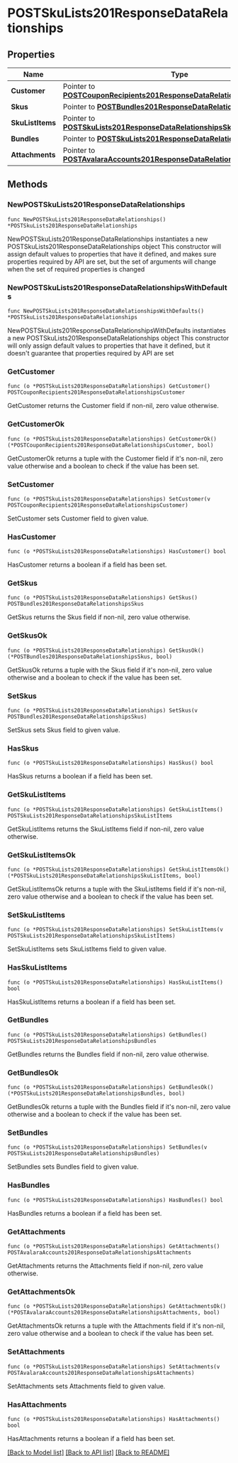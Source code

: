 # POSTSkuLists201ResponseDataRelationships

## Properties

Name | Type | Description | Notes
------------ | ------------- | ------------- | -------------
**Customer** | Pointer to [**POSTCouponRecipients201ResponseDataRelationshipsCustomer**](POSTCouponRecipients201ResponseDataRelationshipsCustomer.md) |  | [optional] 
**Skus** | Pointer to [**POSTBundles201ResponseDataRelationshipsSkus**](POSTBundles201ResponseDataRelationshipsSkus.md) |  | [optional] 
**SkuListItems** | Pointer to [**POSTSkuLists201ResponseDataRelationshipsSkuListItems**](POSTSkuLists201ResponseDataRelationshipsSkuListItems.md) |  | [optional] 
**Bundles** | Pointer to [**POSTSkuLists201ResponseDataRelationshipsBundles**](POSTSkuLists201ResponseDataRelationshipsBundles.md) |  | [optional] 
**Attachments** | Pointer to [**POSTAvalaraAccounts201ResponseDataRelationshipsAttachments**](POSTAvalaraAccounts201ResponseDataRelationshipsAttachments.md) |  | [optional] 

## Methods

### NewPOSTSkuLists201ResponseDataRelationships

`func NewPOSTSkuLists201ResponseDataRelationships() *POSTSkuLists201ResponseDataRelationships`

NewPOSTSkuLists201ResponseDataRelationships instantiates a new POSTSkuLists201ResponseDataRelationships object
This constructor will assign default values to properties that have it defined,
and makes sure properties required by API are set, but the set of arguments
will change when the set of required properties is changed

### NewPOSTSkuLists201ResponseDataRelationshipsWithDefaults

`func NewPOSTSkuLists201ResponseDataRelationshipsWithDefaults() *POSTSkuLists201ResponseDataRelationships`

NewPOSTSkuLists201ResponseDataRelationshipsWithDefaults instantiates a new POSTSkuLists201ResponseDataRelationships object
This constructor will only assign default values to properties that have it defined,
but it doesn't guarantee that properties required by API are set

### GetCustomer

`func (o *POSTSkuLists201ResponseDataRelationships) GetCustomer() POSTCouponRecipients201ResponseDataRelationshipsCustomer`

GetCustomer returns the Customer field if non-nil, zero value otherwise.

### GetCustomerOk

`func (o *POSTSkuLists201ResponseDataRelationships) GetCustomerOk() (*POSTCouponRecipients201ResponseDataRelationshipsCustomer, bool)`

GetCustomerOk returns a tuple with the Customer field if it's non-nil, zero value otherwise
and a boolean to check if the value has been set.

### SetCustomer

`func (o *POSTSkuLists201ResponseDataRelationships) SetCustomer(v POSTCouponRecipients201ResponseDataRelationshipsCustomer)`

SetCustomer sets Customer field to given value.

### HasCustomer

`func (o *POSTSkuLists201ResponseDataRelationships) HasCustomer() bool`

HasCustomer returns a boolean if a field has been set.

### GetSkus

`func (o *POSTSkuLists201ResponseDataRelationships) GetSkus() POSTBundles201ResponseDataRelationshipsSkus`

GetSkus returns the Skus field if non-nil, zero value otherwise.

### GetSkusOk

`func (o *POSTSkuLists201ResponseDataRelationships) GetSkusOk() (*POSTBundles201ResponseDataRelationshipsSkus, bool)`

GetSkusOk returns a tuple with the Skus field if it's non-nil, zero value otherwise
and a boolean to check if the value has been set.

### SetSkus

`func (o *POSTSkuLists201ResponseDataRelationships) SetSkus(v POSTBundles201ResponseDataRelationshipsSkus)`

SetSkus sets Skus field to given value.

### HasSkus

`func (o *POSTSkuLists201ResponseDataRelationships) HasSkus() bool`

HasSkus returns a boolean if a field has been set.

### GetSkuListItems

`func (o *POSTSkuLists201ResponseDataRelationships) GetSkuListItems() POSTSkuLists201ResponseDataRelationshipsSkuListItems`

GetSkuListItems returns the SkuListItems field if non-nil, zero value otherwise.

### GetSkuListItemsOk

`func (o *POSTSkuLists201ResponseDataRelationships) GetSkuListItemsOk() (*POSTSkuLists201ResponseDataRelationshipsSkuListItems, bool)`

GetSkuListItemsOk returns a tuple with the SkuListItems field if it's non-nil, zero value otherwise
and a boolean to check if the value has been set.

### SetSkuListItems

`func (o *POSTSkuLists201ResponseDataRelationships) SetSkuListItems(v POSTSkuLists201ResponseDataRelationshipsSkuListItems)`

SetSkuListItems sets SkuListItems field to given value.

### HasSkuListItems

`func (o *POSTSkuLists201ResponseDataRelationships) HasSkuListItems() bool`

HasSkuListItems returns a boolean if a field has been set.

### GetBundles

`func (o *POSTSkuLists201ResponseDataRelationships) GetBundles() POSTSkuLists201ResponseDataRelationshipsBundles`

GetBundles returns the Bundles field if non-nil, zero value otherwise.

### GetBundlesOk

`func (o *POSTSkuLists201ResponseDataRelationships) GetBundlesOk() (*POSTSkuLists201ResponseDataRelationshipsBundles, bool)`

GetBundlesOk returns a tuple with the Bundles field if it's non-nil, zero value otherwise
and a boolean to check if the value has been set.

### SetBundles

`func (o *POSTSkuLists201ResponseDataRelationships) SetBundles(v POSTSkuLists201ResponseDataRelationshipsBundles)`

SetBundles sets Bundles field to given value.

### HasBundles

`func (o *POSTSkuLists201ResponseDataRelationships) HasBundles() bool`

HasBundles returns a boolean if a field has been set.

### GetAttachments

`func (o *POSTSkuLists201ResponseDataRelationships) GetAttachments() POSTAvalaraAccounts201ResponseDataRelationshipsAttachments`

GetAttachments returns the Attachments field if non-nil, zero value otherwise.

### GetAttachmentsOk

`func (o *POSTSkuLists201ResponseDataRelationships) GetAttachmentsOk() (*POSTAvalaraAccounts201ResponseDataRelationshipsAttachments, bool)`

GetAttachmentsOk returns a tuple with the Attachments field if it's non-nil, zero value otherwise
and a boolean to check if the value has been set.

### SetAttachments

`func (o *POSTSkuLists201ResponseDataRelationships) SetAttachments(v POSTAvalaraAccounts201ResponseDataRelationshipsAttachments)`

SetAttachments sets Attachments field to given value.

### HasAttachments

`func (o *POSTSkuLists201ResponseDataRelationships) HasAttachments() bool`

HasAttachments returns a boolean if a field has been set.


[[Back to Model list]](../README.md#documentation-for-models) [[Back to API list]](../README.md#documentation-for-api-endpoints) [[Back to README]](../README.md)


